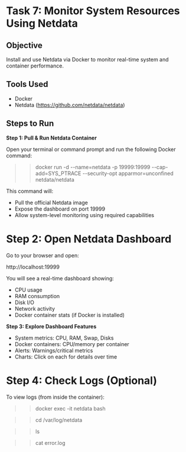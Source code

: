 #  Task 7: Monitor System Resources Using Netdata

## Objective
Install and use Netdata via Docker to monitor real-time system and container performance.

## Tools Used
- Docker
- Netdata (https://github.com/netdata/netdata)

## Steps to Run

**Step 1: Pull & Run Netdata Container**

Open your terminal or command prompt and run the following Docker command:

>> docker run -d --name=netdata -p 19999:19999 --cap-add=SYS_PTRACE --security-opt apparmor=unconfined netdata/netdata


This command will:
- Pull the official Netdata image
- Expose the dashboard on port 19999
- Allow system-level monitoring using required capabilities
  
# Step 2: Open Netdata Dashboard

Go to your browser and open:

http://localhost:19999

You will see a real-time dashboard showing:
- CPU usage
- RAM consumption
- Disk I/O
- Network activity
- Docker container stats (if Docker is installed)

**Step 3: Explore Dashboard Features**

- System metrics: CPU, RAM, Swap, Disks
- Docker containers: CPU/memory per container
- Alerts: Warnings/critical metrics
- Charts: Click on each for details over time

# Step 4: Check Logs (Optional)

To view logs (from inside the container):

>> docker exec -it netdata bash

>> cd /var/log/netdata

>> ls

>> cat error.log

